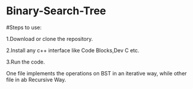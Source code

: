 # Binary-Search-Tree
  

#Steps to use:

1.Download or clone the repository.

2.Install any c++ interface like Code Blocks,Dev C etc.

3.Run the code.

One file implements the operations on BST in an iterative way, while other file in ab Recursive Way.
